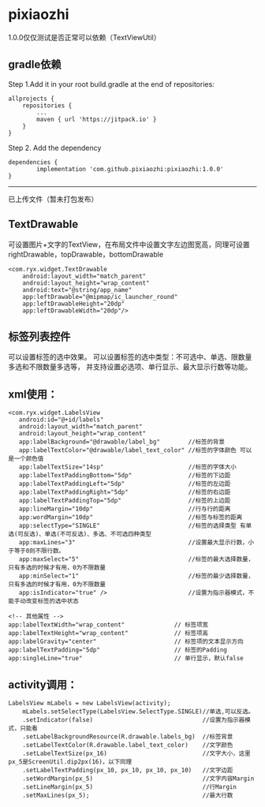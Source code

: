 # pixiaozhi
1.0.0仅仅测试是否正常可以依赖（TextViewUtil）

gradle依赖
----

Step 1.Add it in your root build.gradle at the end of repositories:

	allprojects {
		repositories {
			...
			maven { url 'https://jitpack.io' }
		}
	}
Step 2. Add the dependency

	dependencies {
	        implementation 'com.github.pixiaozhi:pixiaozhi:1.0.0'
	}

------------------------------------------------------------------------
已上传文件（暂未打包发布）

TextDrawable 
----
可设置图片+文字的TextView，在布局文件中设置文字左边图宽高，同理可设置rightDrawable，topDrawable，bottomDrawable

	<com.ryx.widget.TextDrawable
        android:layout_width="match_parent"
        android:layout_height="wrap_content"
        android:text="@string/app_name"
        app:leftDrawable="@mipmap/ic_launcher_round"
        app:leftDrawableHeight="20dp"
        app:leftDrawableWidth="20dp"/>
	
标签列表控件
----
可以设置标签的选中效果。 可以设置标签的选中类型：不可选中、单选、限数量多选和不限数量多选等， 并支持设置必选项、单行显示、最大显示行数等功能。

xml使用：
----

	<com.ryx.widget.LabelsView
       android:id="@+id/labels"
       android:layout_width="match_parent"
       android:layout_height="wrap_content"
       app:labelBackground="@drawable/label_bg"        //标签的背景
       app:labelTextColor="@drawable/label_text_color" //标签的字体颜色 可以是一个颜色值
       app:labelTextSize="14sp"                        //标签的字体大小
       app:labelTextPaddingBottom="5dp"                //标签的下边距
       app:labelTextPaddingLeft="5dp"                  //标签的左边距
       app:labelTextPaddingRight="5dp"                 //标签的右边距
       app:labelTextPaddingTop="5dp"                   //标签的上边距
       app:lineMargin="10dp"                           //行与行的距离
       app:wordMargin="10dp"                           //标签与标签的距离
       app:selectType="SINGLE"                         //标签的选择类型 有单选(可反选)、单选(不可反选)、多选、不可选四种类型
       app:maxLines="3"                                //设置最大显示行数，小于等于0则不限行数。
       app:maxSelect="5"                               //标签的最大选择数量，只有多选的时候才有用，0为不限数量
       app:minSelect="1"                               //标签的最少选择数量，只有多选的时候才有用，0为不限数量
       app:isIndicator="true" />                       //设置为指示器模式，不能手动改变标签的选中状态

	<!-- 其他属性 -->
	app:labelTextWidth="wrap_content"              // 标签项宽
	app:labelTextHeight="wrap_content"             // 标签项高
	app:labelGravity="center"                      // 标签项的文本显示方向
	app:labelTextPadding="5dp"                     // 标签的Padding
	app:singleLine="true"                          // 单行显示，默认false
	
activity调用：
----

	LabelsView mLabels = new LabelsView(activity);
        mLabels.setSelectType(LabelsView.SelectType.SINGLE)//单选,可以反选。
        .setIndicator(false)                               //设置为指示器模式，只能看
        .setLabelBackgroundResource(R.drawable.labels_bg)  //标签背景
        .setLabelTextColor(R.drawable.label_text_color)    //文字颜色
        .setLabelTextSize(px_16)                           //文字大小，这里px_5是ScreenUtil.dip2px(16)，以下同理
        .setLabelTextPadding(px_10, px_10, px_10, px_10)   //文字边距
        .setWordMargin(px_5)                               //文字内容Margin
        .setLineMargin(px_5)                               //行Margin
        .setMaxLines(px_5);                                //最大行数
        
